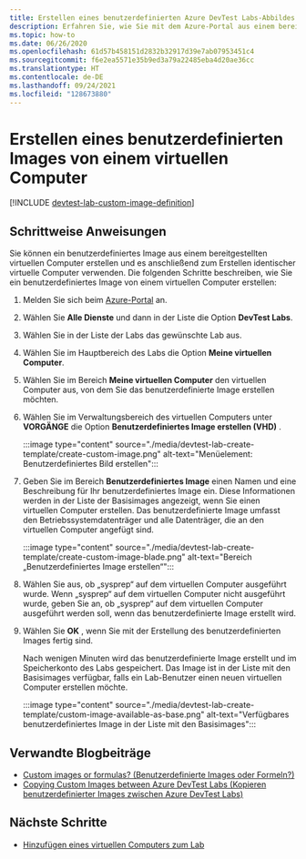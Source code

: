 ```yaml
---
title: Erstellen eines benutzerdefinierten Azure DevTest Labs-Abbildes aus einer VM
description: Erfahren Sie, wie Sie mit dem Azure-Portal aus einem bereitgestellten virtuellen Computer ein benutzerdefiniertes Image in Azure DevTest Labs erstellen.
ms.topic: how-to
ms.date: 06/26/2020
ms.openlocfilehash: 61d57b458151d2832b32917d39e7ab07953451c4
ms.sourcegitcommit: f6e2ea5571e35b9ed3a79a22485eba4d20ae36cc
ms.translationtype: HT
ms.contentlocale: de-DE
ms.lasthandoff: 09/24/2021
ms.locfileid: "128673880"
---
```

# <a name="create-a-custom-image-from-a-vm"></a>Erstellen eines benutzerdefinierten Images von einem virtuellen Computer

[!INCLUDE [devtest-lab-custom-image-definition](../../includes/devtest-lab-custom-image-definition.md)]

## <a name="step-by-step-instructions"></a>Schrittweise Anweisungen

Sie können ein benutzerdefiniertes Image aus einem bereitgestellten virtuellen Computer erstellen und es anschließend zum Erstellen identischer virtuelle Computer verwenden. Die folgenden Schritte beschreiben, wie Sie ein benutzerdefiniertes Image von einem virtuellen Computer erstellen:

1. Melden Sie sich beim [Azure-Portal](https://go.microsoft.com/fwlink/p/?LinkID=525040) an.

1. Wählen Sie **Alle Dienste** und dann in der Liste die Option **DevTest Labs**.

1. Wählen Sie in der Liste der Labs das gewünschte Lab aus.  

1. Wählen Sie im Hauptbereich des Labs die Option **Meine virtuellen Computer**.
 
1. Wählen Sie im Bereich **Meine virtuellen Computer** den virtuellen Computer aus, von dem Sie das benutzerdefinierte Image erstellen möchten.

1. Wählen Sie im Verwaltungsbereich des virtuellen Computers unter **VORGÄNGE** die Option **Benutzerdefiniertes Image erstellen (VHD)** .

    :::image type="content" source="./media/devtest-lab-create-template/create-custom-image.png" alt-text="Menüelement: Benutzerdefiniertes Bild erstellen":::
1. Geben Sie im Bereich **Benutzerdefiniertes Image** einen Namen und eine Beschreibung für Ihr benutzerdefiniertes Image ein. Diese Informationen werden in der Liste der Basisimages angezeigt, wenn Sie einen virtuellen Computer erstellen. Das benutzerdefinierte Image umfasst den Betriebssystemdatenträger und alle Datenträger, die an den virtuellen Computer angefügt sind.

    :::image type="content" source="./media/devtest-lab-create-template/create-custom-image-blade.png" alt-text="Bereich „Benutzerdefiniertes Image erstellen“":::
1. Wählen Sie aus, ob „sysprep“ auf dem virtuellen Computer ausgeführt wurde. Wenn „sysprep“ auf dem virtuellen Computer nicht ausgeführt wurde, geben Sie an, ob „sysprep“ auf dem virtuellen Computer ausgeführt werden soll, wenn das benutzerdefinierte Image erstellt wird.
1. Wählen Sie **OK** , wenn Sie mit der Erstellung des benutzerdefinierten Images fertig sind.

    Nach wenigen Minuten wird das benutzerdefinierte Image erstellt und im Speicherkonto des Labs gespeichert. Das Image ist in der Liste mit den Basisimages verfügbar, falls ein Lab-Benutzer einen neuen virtuellen Computer erstellen möchte.

    :::image type="content" source="./media/devtest-lab-create-template/custom-image-available-as-base.png" alt-text="Verfügbares benutzerdefiniertes Image in der Liste mit den Basisimages":::

## <a name="related-blog-posts"></a>Verwandte Blogbeiträge

- [Custom images or formulas? (Benutzerdefinierte Images oder Formeln?)](/azure/devtest-labs/devtest-lab-faq#blog-post)
- [Copying Custom Images between Azure DevTest Labs (Kopieren benutzerdefinierter Images zwischen Azure DevTest Labs)](https://www.visualstudiogeeks.com/blog/DevOps/How-To-Move-CustomImages-VHD-Between-AzureDevTestLabs#copying-custom-images-between-azure-devtest-labs)

## <a name="next-steps"></a>Nächste Schritte

- [Hinzufügen eines virtuellen Computers zum Lab](devtest-lab-add-vm.md)
